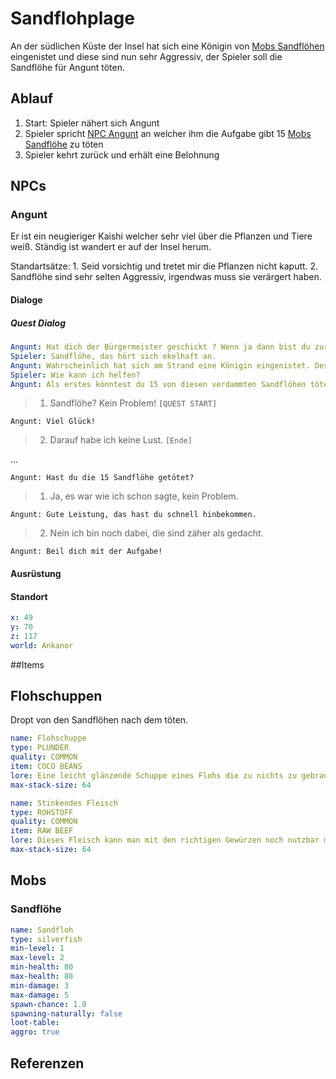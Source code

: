 # Sandflohplage

An der südlichen Küste der Insel hat sich eine Königin von [Mobs Sandflöhen](#Sandflöhe) eingenistet und diese sind nun sehr Aggressiv, der Spieler soll die Sandflöhe für Angunt töten.

## Ablauf

1. Start: Spieler nähert sich Angunt
2. Spieler spricht [NPC Angunt](#Angunt) an welcher ihm die Aufgabe gibt 15 [Mobs Sandflöhe](#Sandflöhe) zu töten
3. Spieler kehrt zurück und erhält eine Belohnung

## NPCs

### Angunt

Er ist ein neugieriger Kaishi welcher sehr viel über die Pflanzen und Tiere weiß. Ständig ist wandert er auf der Insel herum. 

Standartsätze:
    1. Seid vorsichtig und tretet mir die Pflanzen nicht kaputt.
    2. Sandflöhe sind sehr selten Aggressiv, irgendwas muss sie verärgert haben.
    
#### Dialoge

##### Quest Dialog

```yml
Angunt: Hat dich der Bürgermeister geschickt ? Wenn ja dann bist du zur passender Zeit gekommen, wir haben ein Sandfloh Problem.
Spieler: Sandflöhe, das hört sich ekelhaft an.
Angunt: Wahrscheinlich hat sich am Strand eine Königin eingenistet. Deswegen sind sie so aggressiv
Spieler: Wie kann ich helfen?
Angunt: Als erstes könntest du 15 von diesen verdammten Sandflöhen töten.
```
>1. Sandflöhe? Kein Problem! `[QUEST START]`

`Angunt: Viel Glück!`

> 2. Darauf habe ich keine Lust. `[Ende]`


...


`Angunt: Hast du die 15 Sandflöhe getötet?`

> 1. Ja, es war wie ich schon sagte, kein Problem. 

`Angunt: Gute Leistung, das hast du schnell hinbekommen.`

>2. Nein ich bin noch dabei, die sind zäher als gedacht.

`Angunt: Beil dich mit der Aufgabe!`


#### Ausrüstung

#### Standort

```yml
x: 49
y: 70
z: 117
world: Ankanor
```

##Items

## Flohschuppen

Dropt von den Sandflöhen nach dem töten.

```yml
name: Flohschuppe
type: PLUNDER
quality: COMMON
item: COCO BEANS
lore: Eine leicht glänzende Schuppe eines Flohs die zu nichts zu gebrauchen ist.
max-stack-size: 64
```

```yml
name: Stinkendes Fleisch
type: ROHSTOFF
quality: COMMON
item: RAW BEEF
lore: Dieses Fleisch kann man mit den richtigen Gewürzen noch nutzbar machen.
max-stack-size: 64
```

## Mobs

### Sandflöhe

```yml
name: Sandfloh
type: silverfish
min-level: 1
max-level: 2
min-health: 80
max-health: 88
min-damage: 3
max-damage: 5
spawn-chance: 1.0
spawning-naturally: false
loot-table: 
aggro: true
```

## Referenzen
